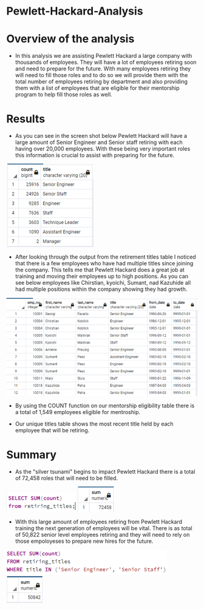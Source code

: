 # Pewlett-Hackard-Analysis

# Overview of the analysis
- In this analysis we are assisting Pewlett Hackard a large company with thousands of employees. They will have a lot of employees retiring soon and need to prepare for the future. With many employees retiring they will need to fill those roles and to do so we will provide them with the total number of employees retiring by department and also providing them with a list of employees that are eligible for their mentorship program to help fill those roles as well. 

# Results
- As you can see in the screen shot below Pewlett Hackard will have a large amount of Senior Engineer and Senior staff retiring with each having over 20,000 employees. With these being very important roles this information is crucial to assist with preparing for the future. 

![](Resources/retiring_titles.PNG)

- After looking through the output from the retirement titles table I noticed that there is a few employees who have had multiple titles since joining the company. This tells me that Pewlett Hackard does a great job at training and moving their employees up to high positions. As you can see below employees like Chirstian, kyoichi, Sumant, nad Kazuhide all had multiple positions within the company showing they had growth. 

![](Resources/retirement_titles.PNG)

- By using the COUNT function on our mentorship eligibility table there is a total of 1,549 employees eligible for mentroship. 

- Our unique titles table shows the most recent title held by each employee that will be retiring.

# Summary
- As the "silver tsunami" begins to impact Pewlett Hackard there is a total of 72,458 roles that will need to be filled. 

![](Resources/sum_query.PNG)
![](Resources/sum.PNG)

- With this large amount of employees retiring from Pewlett Hackard training the next generation of employees will be vital. There is as total of 50,822 senior level employees retiring and they will need to rely on those empoloyeses to prepare new hires for the future.

![](Resources/senior_staff_query.PNG)
![](Resources/senior_staff_sum.PNG)
